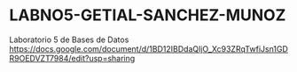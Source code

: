 # LABNO5-GETIAL-SANCHEZ-MUNOZ
Laboratorio 5 de Bases de Datos https://docs.google.com/document/d/1BD12IBDdaQIjO_Xc93ZRqTwfiJsn1GDR9OEDVZT7984/edit?usp=sharing
